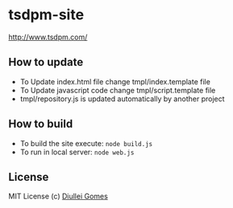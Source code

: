 tsdpm-site
==========

http://www.tsdpm.com/

## How to update

* To Update index.html file change tmpl/index.template file
* To Update javascript code change tmpl/script.template file
* tmpl/repository.js is updated automatically by another project

## How to build

* To build the site execute: `node build.js`
* To run in local server: `node web.js`

## License

MIT License
(c) [Diullei Gomes](https://github.com/Diullei)

